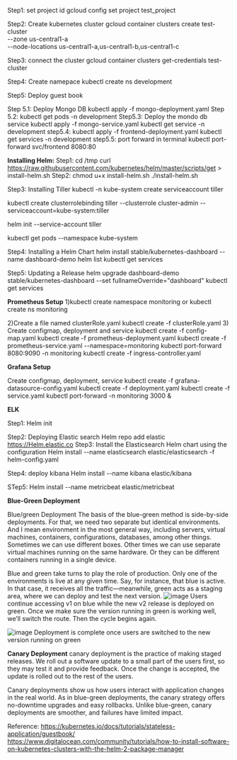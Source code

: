 Step1: set project id
gcloud config set project test_project

Step2:
Create kubernetes cluster
gcloud container clusters create test-cluster \
    --zone us-central1-a \
    --node-locations us-central1-a,us-central1-b,us-central1-c
   
Step3: 
connect the cluster
gcloud container clusters get-credentials test-cluster

Step4:
 Create namepace 
 kubectl create ns development
 
Step5: Deploy guest book

Step 5.1: Deploy Mongo DB
kubectl apply -f mongo-deployment.yaml
Step 5.2: kubectl get pods -n development
Step5.3:
Deploy the mondo db service
kubectl apply -f mongo-service.yaml
kubectl get service -n development
step5.4:
kubectl apply -f frontend-deployment.yaml
kubectl get services -n development
step5.5:
port forward in terminal
kubectl port-forward svc/frontend 8080:80

**Installing Helm:**
Step1:
cd /tmp
curl https://raw.githubusercontent.com/kubernetes/helm/master/scripts/get > install-helm.sh
Step2:
chmod u+x install-helm.sh
./install-helm.sh

Step3: Installing Tiller
kubectl -n kube-system create serviceaccount tiller

kubectl create clusterrolebinding tiller --clusterrole cluster-admin --serviceaccount=kube-system:tiller

helm init --service-account tiller

kubectl get pods --namespace kube-system

Step4: Installing a Helm Chart
helm install stable/kubernetes-dashboard --name dashboard-demo
helm list
kubectl get services

Step5: Updating a Release
helm upgrade dashboard-demo stable/kubernetes-dashboard --set fullnameOverride="dashboard"
kubectl get services

**Prometheus Setup**
1)kubectl create namespace monitoring or kubectl create ns monitoring

2)Create a file named clusterRole.yaml 
kubectl create -f clusterRole.yaml
3) Create configmap, deployment and service
kubectl create -f config-map.yaml
kubectl create  -f prometheus-deployment.yaml 
kubectl create -f prometheus-service.yaml --namespace=monitoring
kubectl port-forward <prometheus-pod-name> 8080:9090 -n monitoring
kubectl create -f ingress-controller.yaml

****Grafana Setup****

Create configmap, deployment, service
kubectl create -f grafana-datasource-config.yaml
kubectl create -f deployment.yaml
kubectl create -f service.yaml
kubectl port-forward -n monitoring <grafana-pod-name> 3000 &
    

**ELK**
 
Step1: Helm init

Step2: Deploying Elastic search 
    Helm repo add elastic https://Helm.elastic.co
Step3:
    Install the Elasticsearch Helm chart using the configuration
    Helm install --name elasticsearch elastic/elasticsearch -f helm-config.yaml 
    
Step4: deploy kibana
    Helm install --name kibana elastic/kibana 
    
STep5: 
    Helm install --name metricbeat elastic/metricbeat
    
**Blue-Green Deployment**
    
Blue/green Deployment
The basis of the blue-green method is side-by-side deployments. For that, we need two separate but identical environments. And I mean environment in the most general way, including servers, virtual machines, containers, configurations, databases, among other things. Sometimes we can use different boxes. Other times we can use separate virtual machines running on the same hardware. Or they can be different containers running in a single device.

Blue and green take turns to play the role of production. Only one of the environments is live at any given time. Say, for instance, that blue is active. In that case, it receives all the traffic—meanwhile, green acts as a staging area, where we can deploy and test the next version.
    ![image](https://user-images.githubusercontent.com/22277504/121729039-a51aae00-cb0b-11eb-9a89-beaba3baab67.png)
            Users continue accessing v1 on blue while the new v2 release is deployed on green.
Once we make sure the version running in green is working well, we’ll switch the route. Then the cycle begins again.

![image](https://user-images.githubusercontent.com/22277504/121729136-bfed2280-cb0b-11eb-9a79-e095cc12fda7.png)
Deployment is complete once users are switched to the new version running on green
 
    
**Canary Deployment**
    canary deployment is the practice of making staged releases. We roll out a software update to a small part of the users first, so they may test it and provide feedback. Once the change is accepted, the update is rolled out to the rest of the users.

Canary deployments show us how users interact with application changes in the real world. As in blue-green deployments, the canary strategy offers no-downtime upgrades and easy rollbacks. Unlike blue-green, canary deployments are smoother, and failures have limited impact.


Reference: https://kubernetes.io/docs/tutorials/stateless-application/guestbook/
https://www.digitalocean.com/community/tutorials/how-to-install-software-on-kubernetes-clusters-with-the-helm-2-package-manager

